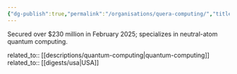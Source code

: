 ```yaml
---
{"dg-publish":true,"permalink":"/organisations/quera-computing/","title":"QuEra Computing"}
---
```



Secured over $230 million in February 2025; specializes in neutral-atom quantum computing.

related_to:: [[descriptions/quantum-computing\|quantum-computing]]
related_to:: [[digests/usa\|USA]]
